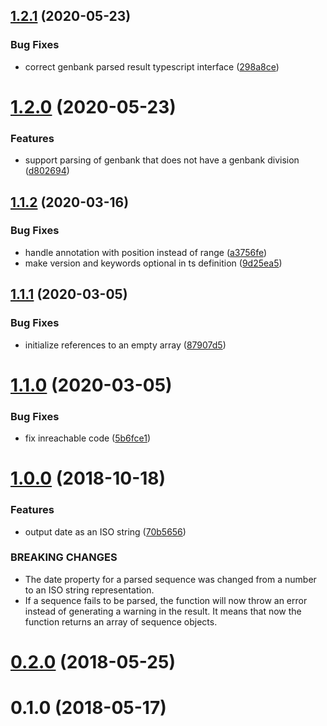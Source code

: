 ## [1.2.1](https://github.com/cheminfo-js/genbank-parser/compare/v1.2.0...v1.2.1) (2020-05-23)


### Bug Fixes

* correct genbank parsed result typescript interface ([298a8ce](https://github.com/cheminfo-js/genbank-parser/commit/298a8ce4ff21f947b0aae071c0cfc6bf80e83ae5))



# [1.2.0](https://github.com/cheminfo-js/genbank-parser/compare/v1.1.2...v1.2.0) (2020-05-23)


### Features

* support parsing of genbank that does not have a genbank division ([d802694](https://github.com/cheminfo-js/genbank-parser/commit/d80269453e7b610d50bcb36370f8b7aa79f712ec))



## [1.1.2](https://github.com/cheminfo-js/genbank-parser/compare/v1.1.1...v1.1.2) (2020-03-16)


### Bug Fixes

* handle annotation with position instead of range ([a3756fe](https://github.com/cheminfo-js/genbank-parser/commit/a3756fe50f1f9a38aae22b2aac47a0c51b76f1a9))
* make version and keywords optional in ts definition ([9d25ea5](https://github.com/cheminfo-js/genbank-parser/commit/9d25ea5a037d895f227373aa8fe0009d4eb0fc74))



## [1.1.1](https://github.com/cheminfo-js/genbank-parser/compare/v1.1.0...v1.1.1) (2020-03-05)


### Bug Fixes

* initialize references to an empty array ([87907d5](https://github.com/cheminfo-js/genbank-parser/commit/87907d59c08d59fe29cf7b3e74bde87fb6e20ab5))



# [1.1.0](https://github.com/cheminfo-js/genbank-parser/compare/v1.0.0...v1.1.0) (2020-03-05)


### Bug Fixes

* fix inreachable code ([5b6fce1](https://github.com/cheminfo-js/genbank-parser/commit/5b6fce15c942933f09d9a915ea99b565c7a11fed))



<a name="1.0.0"></a>
# [1.0.0](https://github.com/cheminfo-js/genbank-parser/compare/v0.2.0...v1.0.0) (2018-10-18)


### Features

* output date as an ISO string ([70b5656](https://github.com/cheminfo-js/genbank-parser/commit/70b5656))


### BREAKING CHANGES

* The date property for a parsed sequence was changed from a number to an
ISO string representation.
* If a sequence fails to be parsed, the function will now throw an error
instead of generating a warning in the result. It means that now the
function returns an array of sequence objects.


<a name="0.2.0"></a>
# [0.2.0](https://github.com/cheminfo-js/genbank-parser/compare/v0.1.0...v0.2.0) (2018-05-25)



<a name="0.1.0"></a>
# 0.1.0 (2018-05-17)



